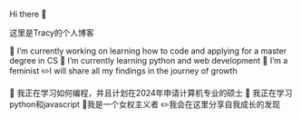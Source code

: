 Hi there 👋

这里是Tracy的个人博客

🔭 I’m currently working on learning how to code and applying for a master degree in CS
🌱 I’m currently learning python and web development
🤔 I’m a feminist
✏️I will share all my findings in the journey of growth


🔭 我正在学习如何编程，并且计划在2024年申请计算机专业的硕士
🌱 我正在学习python和javascript
🤔我是一个女权主义者
✏️我会在这里分享自我成长的发现
